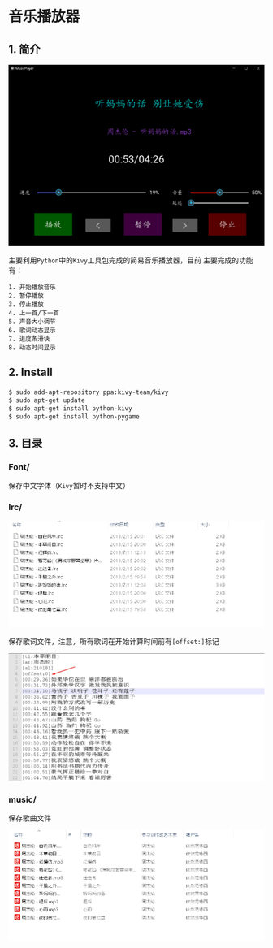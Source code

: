 # 音乐播放器

## 1. 简介
  ![surface](/ima/surface.png)

  主要利用`Python`中的`Kivy`工具包完成的简易音乐播放器，目前
主要完成的功能有：

    1. 开始播放音乐
    2. 暂停播放
    3. 停止播放
    4. 上一首/下一首
    5. 声音大小调节
    6. 歌词动态显示
    7. 进度条滑块
    8. 动态时间显示
## 2. Install
    $ sudo add-apt-repository ppa:kivy-team/kivy
    $ sudo apt-get update
    $ sudo apt-get install python-kivy
    $ sudo apt-get install python-pygame
## 3. 目录

### **Font/**

  保存中文字体（`Kivy`暂时不支持中文）

### **lrc/**

  ![lrc](/ima/lrc.png)

  保存歌词文件，注意，所有歌词在开始计算时间前有`[offset:]`标记

  ![offset](/ima/offset.jpg)

### **music/**

  保存歌曲文件

  ![music](/ima/music.png)
